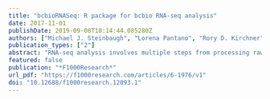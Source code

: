 ```yaml
---
title: "bcbioRNASeq: R package for bcbio RNA-seq analysis"
date: 2017-11-01
publishDate: 2019-09-08T18:14:44.085280Z
authors: ["Michael J. Steinbaugh", "Lorena Pantano", "Rory D. Kirchner", "Victor Barrera", "Brad A. Chapman", "Mary E. Piper", "Meeta Mistry", "Radhika S. Khetani", "Kayleigh D. Rutherford", "Oliver Hofmann", "John N. Hutchinson", "Shannan Ho Sui"]
publication_types: ["2"]
abstract: "RNA-seq analysis involves multiple steps from processing raw sequencing data to identifying, organizing, annotating, and reporting differentially expressed genes. bcbio is an open source, community-maintained framework providing automated and scalable RNA-seq methods for identifying gene abundance counts. We have developed bcbioRNASeq, a Bioconductor package that provides ready-to-render templates and wrapper functions to post-process bcbio output data. bcbioRNASeq automates the generation of high-level RNA-seq reports, including identification of differentially expressed genes, functional enrichment analysis and quality control analysis."
featured: false
publication: "*F1000Research*"
url_pdf: "https://f1000research.com/articles/6-1976/v1"
doi: "10.12688/f1000research.12093.1"
---
```


